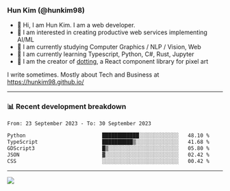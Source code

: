 ### Hun Kim (@hunkim98)

- 👋 Hi, I am Hun Kim. I am a web developer. 
- 🤔 I am interested in creating productive web services implementing AI/ML
- 🔭 I am currently studying Computer Graphics / NLP / Vision, Web 
- 🌱 I am currently learning Typescript, Python, C#, Rust, Jupyter
- 🎨 I am the creator of [dotting](hunkim98.github.io/dotting), a React component library for pixel art

I write sometimes. Mostly about Tech and Business at https://hunkim98.github.io/

---
### 📊 Recent development breakdown
<!--START_SECTION:waka-->

```txt
From: 23 September 2023 - To: 30 September 2023

Python                         ████████████░░░░░░░░░░░░░   48.10 %
TypeScript                     ██████████▒░░░░░░░░░░░░░░   41.68 %
GDScript3                      █▒░░░░░░░░░░░░░░░░░░░░░░░   05.80 %
JSON                           ▓░░░░░░░░░░░░░░░░░░░░░░░░   02.42 %
CSS                            ░░░░░░░░░░░░░░░░░░░░░░░░░   00.42 %
```

<!--END_SECTION:waka-->
---

<!-- <div align='center'> -->
  <img align="center" src="https://github-readme-stats.vercel.app/api?username=hunkim98&theme=dark&show_icons=true"/>
<!-- </div> -->
<!--
**hunkim98/hunkim98** is a ✨ _special_ ✨ repository because its `README.md` (this file) appears on your GitHub profile.

Here are some ideas to get you started:

- 🔭 I’m currently working on ...
- 🌱 I’m currently learning ...
- 👯 I’m looking to collaborate on ...
- 🤔 I’m looking for help with ...
- 💬 Ask me about ...
- 📫 How to reach me: ...
- 😄 Pronouns: ...
- ⚡ Fun fact: ...
-->
